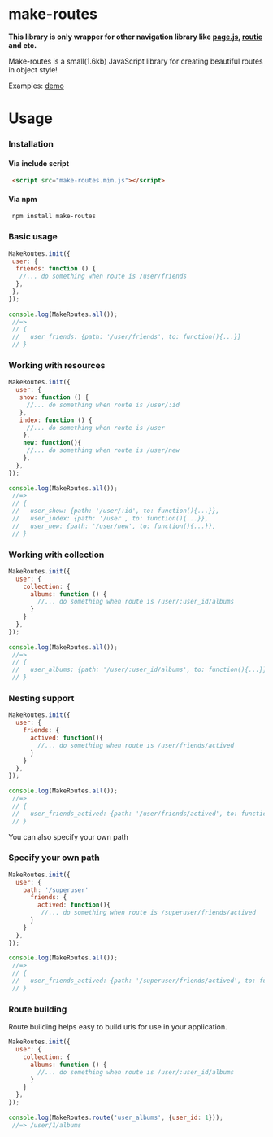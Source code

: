 # make-routes

**This library is only wrapper for other navigation library like [page.js](https://github.com/visionmedia/page.js), [routie](https://github.com/jgallen23/routie) and etc.**

Make-routes is a small(1.6kb) JavaScript library for creating beautiful routes in object style!



Examples:
[demo](http://sylpheeed.github.io/make-routes/examples/)

# Usage

### Installation

#### Via include script
```html
 <script src="make-routes.min.js"></script>
```

#### Via npm
```
 npm install make-routes
```
### Basic usage
```javascript
MakeRoutes.init({
 user: {
  friends: function () {
   //... do something when route is /user/friends
  },
 },
});
  
console.log(MakeRoutes.all());
 //=>
 // {
 //   user_friends: {path: '/user/friends', to: function(){...}}
 // }
```

### Working with resources
```javascript
MakeRoutes.init({
  user: {
   show: function () {
     //... do something when route is /user/:id
   },
   index: function () {
     //... do something when route is /user
    },
    new: function(){
     //... do something when route is /user/new
    },
  },
});
  
console.log(MakeRoutes.all());
 //=>
 // {
 //   user_show: {path: '/user/:id', to: function(){...}}, 
 //   user_index: {path: '/user', to: function(){...}}, 
 //   user_new: {path: '/user/new', to: function(){...}}, 
 // }
```

### Working with collection
```javascript
MakeRoutes.init({
  user: {
    collection: {
      albums: function () {
        //... do something when route is /user/:user_id/albums
      }
    }
  },
});
  
console.log(MakeRoutes.all());
 //=>
 // {
 //   user_albums: {path: '/user/:user_id/albums', to: function(){...}}, 
 // }
```

### Nesting support
```javascript
MakeRoutes.init({
  user: {
    friends: {
      actived: function(){
        //... do something when route is /user/friends/actived
      }
    }
  },
});
  
console.log(MakeRoutes.all());
 //=>
 // {
 //   user_friends_actived: {path: '/user/friends/actived', to: function(){...}}, 
 // }
```

You can also specify your own path

### Specify your own path
```javascript
MakeRoutes.init({
  user: {
    path: '/superuser'
      friends: {
        actived: function(){
         //... do something when route is /superuser/friends/actived
      }
    }
  },
});
  
console.log(MakeRoutes.all());
 //=>
 // {
 //   user_friends_actived: {path: '/superuser/friends/actived', to: function(){...}}, 
 // }
```

### Route building

Route building helps easy to build urls for use in your application.

```javascript
MakeRoutes.init({
  user: {
    collection: {
      albums: function () {
        //... do something when route is /user/:user_id/albums
      }
    }
  },
});
  
console.log(MakeRoutes.route('user_albums', {user_id: 1}));
 //=> /user/1/albums
```


